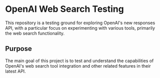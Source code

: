 # OpenAI Web Search Testing

This repository is a testing ground for exploring OpenAI's new responses API, with a particular focus on experimenting with various tools, primarily the web search functionality.

## Purpose

The main goal of this project is to test and understand the capabilities of OpenAI's web search tool integration and other related features in their latest API. 